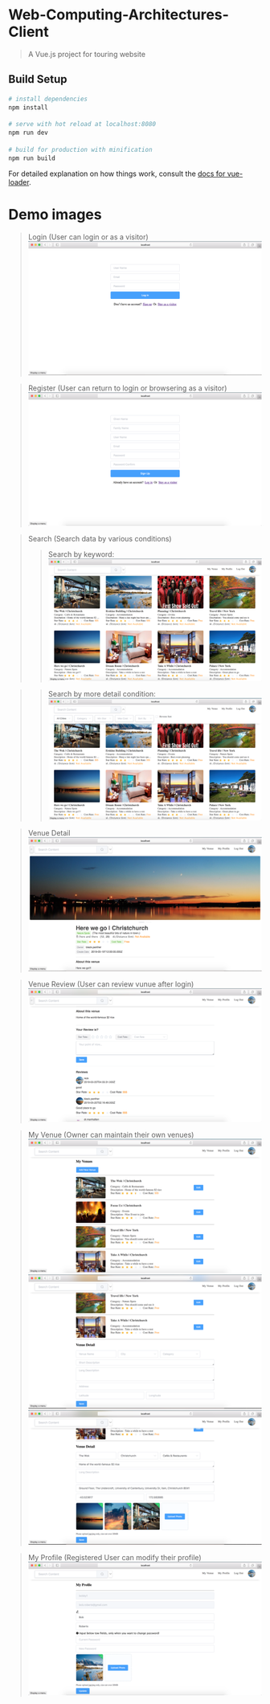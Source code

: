 # Web-Computing-Architectures-Client

> A Vue.js project for touring website

## Build Setup

``` bash
# install dependencies
npm install

# serve with hot reload at localhost:8080
npm run dev

# build for production with minification
npm run build
```

For detailed explanation on how things work, consult the [docs for vue-loader](http://vuejs.github.io/vue-loader).


# Demo images
> Login (User can login or as a visitor)
![image](https://github.com/nakaton/Web-Computing-Architectures-Client/blob/master/Demo%20image/login.png)

> Register (User can return to login or browsering as a visitor)
![image](https://github.com/nakaton/Web-Computing-Architectures-Client/blob/master/Demo%20image/register.png)

> Search (Search data by various conditions)
>>Search by keyword:
![image](https://github.com/nakaton/Web-Computing-Architectures-Client/blob/master/Demo%20image/search_1.png)

>>Search by more detail condition:
![image](https://github.com/nakaton/Web-Computing-Architectures-Client/blob/master/Demo%20image/search_2.png)

> Venue Detail
![image](https://github.com/nakaton/Web-Computing-Architectures-Client/blob/master/Demo%20image/venue_detail.png)

> Venue Review (User can review vunue after login)
![image](https://github.com/nakaton/Web-Computing-Architectures-Client/blob/master/Demo%20image/venue_review.png)

> My Venue (Owner can maintain their own venues)
![image](https://github.com/nakaton/Web-Computing-Architectures-Client/blob/master/Demo%20image/my_venue_list.png)
![image](https://github.com/nakaton/Web-Computing-Architectures-Client/blob/master/Demo%20image/my_venue_add.png)
![image](https://github.com/nakaton/Web-Computing-Architectures-Client/blob/master/Demo%20image/my_venue_edit.png)

> My Profile (Registered User can modify their profile)
![image](https://github.com/nakaton/Web-Computing-Architectures-Client/blob/master/Demo%20image/my_profile.png)
